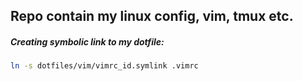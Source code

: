 ## Repo contain my linux config, vim, tmux etc.
##### Creating symbolic link to my dotfile:
```bash
ln -s dotfiles/vim/vimrc_id.symlink .vimrc
```

